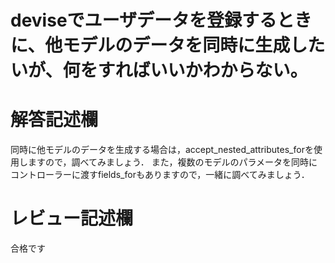 # deviseでユーザデータを登録するときに、他モデルのデータを同時に生成したいが、何をすればいいかわからない。
# 解答記述欄

同時に他モデルのデータを生成する場合は，accept_nested_attributes_forを使用しますので，調べてみましょう．
また，複数のモデルのパラメータを同時にコントローラーに渡すfields_forもありますので，一緒に調べてみましょう．





# レビュー記述欄

合格です
